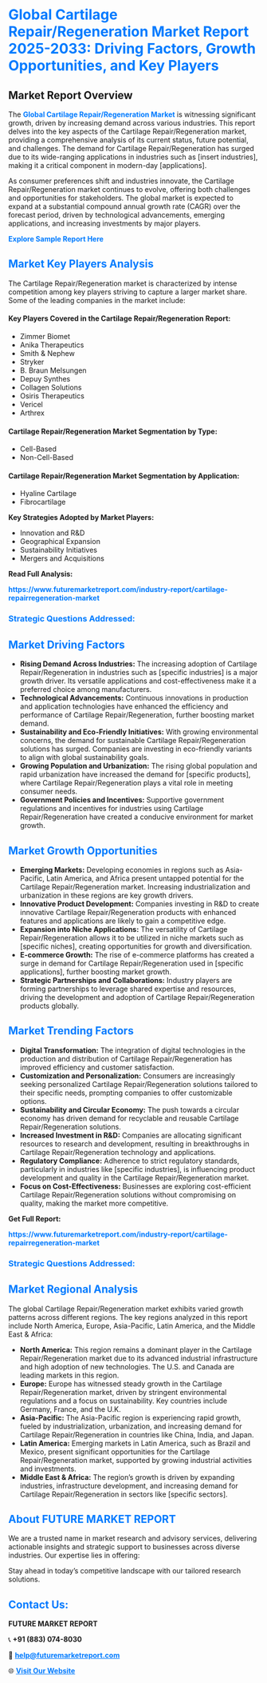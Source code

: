 <h1 style="color: #007BFF;">Global Cartilage Repair/Regeneration Market Report 2025-2033: Driving Factors, Growth Opportunities, and Key Players</h1>

<section id="overview">
<h2>Market Report Overview</h2>
<p>The <a href="https://www.futuremarketreport.com/industry-report/cartilage-repairregeneration-market" style="color: #007BFF; text-decoration: none;"><strong>Global Cartilage Repair/Regeneration Market</strong></a> is witnessing significant growth, driven by increasing demand across various industries. This report delves into the key aspects of the Cartilage Repair/Regeneration market, providing a comprehensive analysis of its current status, future potential, and challenges. The demand for Cartilage Repair/Regeneration has surged due to its wide-ranging applications in industries such as [insert industries], making it a critical component in modern-day [applications].</p>
<p>As consumer preferences shift and industries innovate, the Cartilage Repair/Regeneration market continues to evolve, offering both challenges and opportunities for stakeholders. The global market is expected to expand at a substantial compound annual growth rate (CAGR) over the forecast period, driven by technological advancements, emerging applications, and increasing investments by major players.</p>
</section>

<section id="overview">
<p><a href="https://www.futuremarketreport.com/request-sample/reportId=77155" style="color: #007BFF; text-decoration: none;"><strong>Explore Sample Report Here</strong></a></p>
</section>

<section id="key-players">
<h2 style="color: #007BFF;">Market Key Players Analysis</h2>
<p>The Cartilage Repair/Regeneration market is characterized by intense competition among key players striving to capture a larger market share. Some of the leading companies in the market include:</p>
<h4>Key Players Covered in the Cartilage Repair/Regeneration Report:</h4>
<ul><li>Zimmer Biomet</li><li>Anika Therapeutics</li><li>Smith &amp; Nephew</li><li>Stryker</li><li>B. Braun Melsungen</li><li>Depuy Synthes</li><li>Collagen Solutions</li><li>Osiris Therapeutics</li><li>Vericel</li><li>Arthrex</li></ul>
<h4>Cartilage Repair/Regeneration Market Segmentation by Type:</h4>
<ul><li>Cell-Based</li><li>Non-Cell-Based</li></ul>

<h4>Cartilage Repair/Regeneration Market Segmentation by Application:</h4>
<ul><li>Hyaline Cartilage</li><li>Fibrocartilage</li></ul>
<p><strong>Key Strategies Adopted by Market Players:</strong></p>
<ul>
<li>Innovation and R&D</li>
<li>Geographical Expansion</li>
<li>Sustainability Initiatives</li>
<li>Mergers and Acquisitions</li>
</ul>
</section>

<section>
<p><strong>Read Full Analysis: </strong></p><a href="https://www.futuremarketreport.com/industry-report/cartilage-repairregeneration-market" style="color: #007BFF; text-decoration: none;"><strong>https://www.futuremarketreport.com/industry-report/cartilage-repairregeneration-market</strong></a>
<h3 style="color: #007BFF;">Strategic Questions Addressed:</h3>
</section>

<section id="driving-factors">
<h2 style="color: #007BFF;">Market Driving Factors</h2>
<ul>
<li><strong>Rising Demand Across Industries:</strong> The increasing adoption of Cartilage Repair/Regeneration in industries such as [specific industries] is a major growth driver. Its versatile applications and cost-effectiveness make it a preferred choice among manufacturers.</li>
<li><strong>Technological Advancements:</strong> Continuous innovations in production and application technologies have enhanced the efficiency and performance of Cartilage Repair/Regeneration, further boosting market demand.</li>
<li><strong>Sustainability and Eco-Friendly Initiatives:</strong> With growing environmental concerns, the demand for sustainable Cartilage Repair/Regeneration solutions has surged. Companies are investing in eco-friendly variants to align with global sustainability goals.</li>
<li><strong>Growing Population and Urbanization:</strong> The rising global population and rapid urbanization have increased the demand for [specific products], where Cartilage Repair/Regeneration plays a vital role in meeting consumer needs.</li>
<li><strong>Government Policies and Incentives:</strong> Supportive government regulations and incentives for industries using Cartilage Repair/Regeneration have created a conducive environment for market growth.</li>
</ul>
</section>

<section id="growth-opportunities">
<h2 style="color: #007BFF;">Market Growth Opportunities</h2>
<ul>
<li><strong>Emerging Markets:</strong> Developing economies in regions such as Asia-Pacific, Latin America, and Africa present untapped potential for the Cartilage Repair/Regeneration market. Increasing industrialization and urbanization in these regions are key growth drivers.</li>
<li><strong>Innovative Product Development:</strong> Companies investing in R&D to create innovative Cartilage Repair/Regeneration products with enhanced features and applications are likely to gain a competitive edge.</li>
<li><strong>Expansion into Niche Applications:</strong> The versatility of Cartilage Repair/Regeneration allows it to be utilized in niche markets such as [specific niches], creating opportunities for growth and diversification.</li>
<li><strong>E-commerce Growth:</strong> The rise of e-commerce platforms has created a surge in demand for Cartilage Repair/Regeneration used in [specific applications], further boosting market growth.</li>
<li><strong>Strategic Partnerships and Collaborations:</strong> Industry players are forming partnerships to leverage shared expertise and resources, driving the development and adoption of Cartilage Repair/Regeneration products globally.</li>
</ul>
</section>

<section id="trending-factors">
<h2 style="color: #007BFF;">Market Trending Factors</h2>
<ul>
<li><strong>Digital Transformation:</strong> The integration of digital technologies in the production and distribution of Cartilage Repair/Regeneration has improved efficiency and customer satisfaction.</li>
<li><strong>Customization and Personalization:</strong> Consumers are increasingly seeking personalized Cartilage Repair/Regeneration solutions tailored to their specific needs, prompting companies to offer customizable options.</li>
<li><strong>Sustainability and Circular Economy:</strong> The push towards a circular economy has driven demand for recyclable and reusable Cartilage Repair/Regeneration solutions.</li>
<li><strong>Increased Investment in R&D:</strong> Companies are allocating significant resources to research and development, resulting in breakthroughs in Cartilage Repair/Regeneration technology and applications.</li>
<li><strong>Regulatory Compliance:</strong> Adherence to strict regulatory standards, particularly in industries like [specific industries], is influencing product development and quality in the Cartilage Repair/Regeneration market.</li>
<li><strong>Focus on Cost-Effectiveness:</strong> Businesses are exploring cost-efficient Cartilage Repair/Regeneration solutions without compromising on quality, making the market more competitive.</li>
</ul>
</section>

<section>
<p><strong>Get Full Report: </strong></p><a href="https://www.futuremarketreport.com/industry-report/cartilage-repairregeneration-market" style="color: #007BFF; text-decoration: none;"><strong>https://www.futuremarketreport.com/industry-report/cartilage-repairregeneration-market</strong></a>
<h3 style="color: #007BFF;">Strategic Questions Addressed:</h3>
</section>


<section id="regional-analysis">
<h2 style="color: #007BFF;">Market Regional Analysis</h2>
<p>The global Cartilage Repair/Regeneration market exhibits varied growth patterns across different regions. The key regions analyzed in this report include North America, Europe, Asia-Pacific, Latin America, and the Middle East & Africa:</p>
<ul>
<li><strong>North America:</strong> This region remains a dominant player in the Cartilage Repair/Regeneration market due to its advanced industrial infrastructure and high adoption of new technologies. The U.S. and Canada are leading markets in this region.</li>
<li><strong>Europe:</strong> Europe has witnessed steady growth in the Cartilage Repair/Regeneration market, driven by stringent environmental regulations and a focus on sustainability. Key countries include Germany, France, and the U.K.</li>
<li><strong>Asia-Pacific:</strong> The Asia-Pacific region is experiencing rapid growth, fueled by industrialization, urbanization, and increasing demand for Cartilage Repair/Regeneration in countries like China, India, and Japan.</li>
<li><strong>Latin America:</strong> Emerging markets in Latin America, such as Brazil and Mexico, present significant opportunities for the Cartilage Repair/Regeneration market, supported by growing industrial activities and investments.</li>
<li><strong>Middle East & Africa:</strong> The region’s growth is driven by expanding industries, infrastructure development, and increasing demand for Cartilage Repair/Regeneration in sectors like [specific sectors].</li>
</ul>
</section>

<footer>
<h2 style="color: #007BFF;">About FUTURE MARKET REPORT</h2>
<p>We are a trusted name in market research and advisory services, delivering actionable insights and strategic support to businesses across diverse industries. Our expertise lies in offering:</p>

<p>Stay ahead in today’s competitive landscape with our tailored research solutions.</p>

<h2 style="color: #007BFF;">Contact Us:</h2>
<p><strong>FUTURE MARKET REPORT</strong></p>
<p>📞 <strong>+91 (883) 074-8030</strong></p>
<p>📧 <strong><a href="mailto:help@futuremarketreport.com" style="color: #007BFF;">help@futuremarketreport.com</a></strong></p>
<p>🌐 <strong><a href="https://www.futuremarketreport.com/" style="color: #007BFF;">Visit Our Website</a></strong></p>
</footer>
